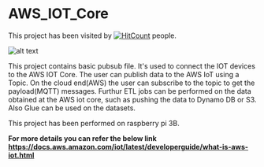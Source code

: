 # AWS_IOT_Core

This project has been visited by [![HitCount](http://hits.dwyl.io/kin-kins/AWS_IOT_Core.svg)](http://hits.dwyl.io/kin-kins/AWS_IOT_Core) people.

 

![alt text](https://github.com/kin-kins/AWS_IOT_Core/blob/master/thunderball-overview.png "Architechture")



This project contains basic pubsub file. It's used to connect the IOT devices to the AWS IOT Core. The user can publish data to the AWS IoT using a Topic. On the cloud end(AWS) the user can subscribe to the topic to get the payload(MQTT) messages. Furthur ETL jobs can be performed on the data obtained at the AWS iot core, such as pushing the data to Dynamo DB or S3. Also Glue can be used on the datasets.

This project has been performed on raspberry pi 3B.

**For more details you can refer the below link
https://docs.aws.amazon.com/iot/latest/developerguide/what-is-aws-iot.html**
